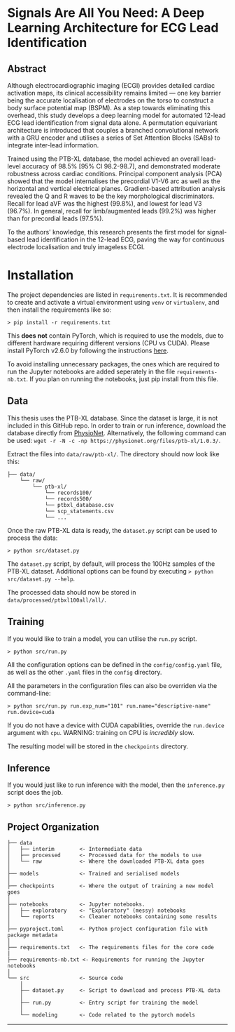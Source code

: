 # Signals Are All You Need: A Deep Learning Architecture for ECG Lead Identification

## Abstract

Although electrocardiographic imaging (ECGI) provides detailed cardiac activation maps, its clinical accessibility remains limited — one key barrier being the accurate localisation of electrodes on the torso to construct a body surface potential map (BSPM). As a step towards eliminating this overhead, this study develops a deep learning model for automated 12-lead ECG lead identification from signal data alone. A permutation equivariant architecture is introduced that couples a branched convolutional network with a GRU encoder and utilises a series of Set Attention Blocks (SABs) to integrate inter-lead information.

Trained using the PTB-XL database, the model achieved an overall lead-level accuracy of 98.5% [95% CI 98.2-98.7], and demonstrated moderate robustness across cardiac conditions. Principal component analysis (PCA) showed that the model internalises the precordial V1-V6 arc as well as the horizontal and vertical electrical planes. Gradient-based attribution analysis revealed the Q and R waves to be the key morphological discriminators. Recall for lead aVF was the highest (99.8%), and lowest for lead V3 (96.7%). In general, recall for limb/augmented leads (99.2%) was higher than for precordial leads (97.5%).

To the authors' knowledge, this research presents the first model for signal-based lead identification in the 12-lead ECG, paving the way for continuous electrode localisation and truly imageless ECGI.

# Installation

The project dependencies are listed in `requirements.txt`. It is recommended to create and activate a virtual environment using `venv` or `virtualenv`, and then install the requirements like so:

```
> pip install -r requirements.txt
```

This **does not** contain PyTorch, which is required to use the models, due to different hardware requiring different versions (CPU vs CUDA). Please install PyTorch v2.6.0 by following the instructions [here](https://pytorch.org/get-started/previous-versions/).

To avoid installing unnecessary packages, the ones which are required to run the Jupyter notebooks are added seperately in the file `requirements-nb.txt`. If you plan on running the notebooks, just pip install from this file.

## Data
This thesis uses the PTB-XL database. Since the dataset is large, it is not included in this GitHub repo. In order to train or run inference, download the database directly from [PhysioNet](https://physionet.org/content/ptb-xl/). Alternatively, the following command can be used: `wget -r -N -c -np https://physionet.org/files/ptb-xl/1.0.3/`.

Extract the files into `data/raw/ptb-xl/`. The directory should now look like this:

```
├── data/
    └── raw/
        └── ptb-xl/
            └── records100/
            └── records500/
            └── ptbxl_database.csv
            └── scp_statements.csv
            └── ...
```

Once the raw PTB-XL data is ready, the `dataset.py` script can be used to process the data:

```
> python src/dataset.py
```

The `dataset.py` script, by default, will process the 100Hz samples of the PTB-XL dataset. Additional options can be found by executing `> python src/dataset.py --help`.

The processed data should now be stored in `data/processed/ptbxl100all/all/`.

## Training 

If you would like to train a model, you can utilise the `run.py` script.

```
> python src/run.py
```

All the configuration options can be defined in the `config/config.yaml` file, as well as the other `.yaml` files in the `config` directory.

All the parameters in the configuration files can also be overriden via the command-line:

```
> python src/run.py run.exp_num="101" run.name="descriptive-name" run.device=cuda
```

If you do not have a device with CUDA capabilities, override the `run.device` argument with `cpu`. WARNING: training on CPU is *incredibly* slow.

The resulting model will be stored in the `checkpoints` directory.

## Inference

If you would just like to run inference with the model, then the `inference.py` script does the job.

```
> python src/inference.py
```

## Project Organization

```
├── data
│   ├── interim        <- Intermediate data
│   ├── processed      <- Processed data for the models to use
│   └── raw            <- Where the downloaded PTB-XL data goes
│
├── models             <- Trained and serialised models
│
├── checkpoints        <- Where the output of training a new model goes
│
├── notebooks          <- Jupyter notebooks.
│   ├── exploratory    <- "Exploratory" (messy) notebooks
│   └── reports        <- Cleaner notebooks containing some results
│
├── pyproject.toml     <- Python project configuration file with package metadata
│
├── requirements.txt   <- The requirements files for the core code
|
├── requirements-nb.txt <- Requirements for running the Jupyter notebooks
│
└── src                <- Source code
    │
    ├── dataset.py     <- Script to download and process PTB-XL data
    │
    ├── run.py         <- Entry script for training the model
    │
    └── modeling       <- Code related to the pytorch models
```

--------

